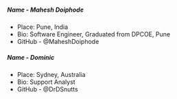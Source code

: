 ##### Name - Mahesh Doiphode
- Place: Pune, India
- Bio: Software Engineer, Graduated from DPCOE, Pune
- GitHub - @MaheshDoiphode

##### Name - Dominic
- Place: Sydney, Australia
- Bio: Support Analyst
- GitHub - @DrDSnutts
